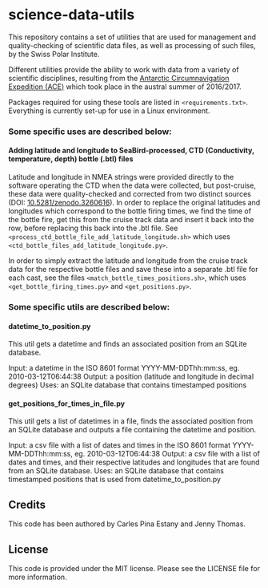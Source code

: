 # science-data-utils

This repository contains a set of utilities that are used for management and quality-checking of scientific data files, as well as processing of such files, by the Swiss Polar Institute.

Different utilities provide the ability to work with data from a variety of scientific disciplines, resulting from the [Antarctic Circumnavigation Expedition (ACE)](https://spi-ace-expedition.ch) which took place in the austral summer of 2016/2017. 

Packages required for using these tools are listed in `<requirements.txt>`. Everything is currently set-up for use in a Linux environment.

### Some specific uses are described below:

#### Adding latitude and longitude to SeaBird-processed, CTD (Conductivity, temperature, depth) bottle (.btl) files

Latitude and longitude in NMEA strings were provided directly to the software operating the CTD when the data were collected, but post-cruise, these data were quality-checked and corrected from two distinct sources (DOI: [10.5281/zenodo.3260616](10.5281/zenodo.3260616)). In order to replace the original latitudes and longitudes which correspond to the bottle firing times, we find the time of the bottle fire, get this from the cruise track data and insert it back into the row, before replacing this back into the .btl file. See `<process_ctd_bottle_file_add_latitude_longitude.sh>` which uses `<ctd_bottle_files_add_latitude_longitude.py>`. 

In order to simply extract the latitude and longitude from the cruise track data for the respective bottle files and save these into a separate .btl file for each cast, see the files `<match_bottle_times_positions.sh>`, which uses `<get_bottle_firing_times.py>` and `<get_positions.py>`. 

### Some specific utils are described below:

#### datetime_to_position.py

This util gets a datetime and finds an associated position from an SQLite database. 

Input: a datetime in the ISO 8601 format YYYY-MM-DDThh:mm:ss, eg. 2010-03-12T06:44:38
Output: a position (latitude and longitude in decimal degrees)
Uses: an SQLite database that contains timestamped positions

#### get_positions_for_times_in_file.py

This util gets a list of datetimes in a file, finds the associated position from an SQLite database and outputs a file containing the datetime and position.

Input: a csv file with a list of dates and times in the ISO 8601 format YYYY-MM-DDThh:mm:ss, eg. 2010-03-12T06:44:38
Output: a csv file with a list of dates and times, and their respective latitudes and longitudes that are found from an SQLite database. 
Uses: an SQLite database that contains timestamped positions that is used from datetime_to_position.py

## Credits

This code has been authored by Carles Pina Estany and Jenny Thomas.

## License

This code is provided under the MIT license. Please see the LICENSE file for more information. 

